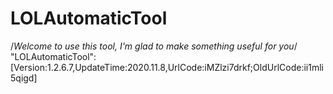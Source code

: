 # LOLAutomaticTool
/*Welcome to use this tool, I'm glad to make something useful for you*/
"LOLAutomaticTool":[Version:1.2.6.7,UpdateTime:2020.11.8,UrlCode:iMZlzi7drkf;OldUrlCode:ii1mli5qigd]
